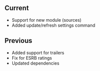 ## Current
- Support for new module (sources)
- Added update/refresh settings command
## Previous
- Added support for trailers
- Fix for ESRB ratings
- Updated dependencies